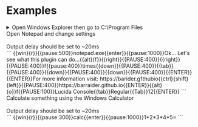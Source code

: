 # Examples

<details>
<summary>Open Windows Explorer then go to C:\Program Files</summary>
<br>
  Output delay should be set to ~20ms<br>
  ```
  {{win}{e}}{{pause:400}}{{alt}{d}}c:\Program Files\{{enter}}
  </details>  
  <summary>Open Notepad and change settings</summary>
<br>
  Output delay should be set to ~20ms<br>
  ```
  {{win}{r}}{{pause:500}}notepad.exe{{enter}}{{pause:1000}}Ok... Let's see what this plugin can do...{{alt}{f}}{{right}}{{PAUSE:400}}{{right}}{{PAUSE:400}}f{{pause:400}}times{{down}}{{PAUSE:400}}{{tab}}{{PAUSE:400}}{{down}}{{PAUSE:400}}{{down}}{{PAUSE:400}}{{ENTER}}{{ENTER}}For more information visit: https://barider.g1thubio{{ctrl}{shift}{left}}{{PAUSE:400}}https://barraider.github.io{{ENTER}}{{alt}{o}}f{{PAUSE:100}}Lucida Console{{tab}}Regular{{Tab}}12{{ENTER}}
  ```
</details>

<summary>Calculate something using the Windows Calculator</summary>
<br>
  Output delay should be set to ~20ms<br>
  ```
  {{win}{r}}{{pause:300}}calc{{enter}}{{pause:1000}}1*2*3*4*5=
  ```
</details>

